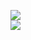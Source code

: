 [![](https://img.shields.io/badge/Made%20With-Github%20Spray-lightgrey.svg?style=for-the-badge&logo=github)](https://github.com/Annihil/github-spray#2253)  
[![](https://i.imgur.com/2DrTn0Z.gif)](https://github.com/Annihil/github-spray)
